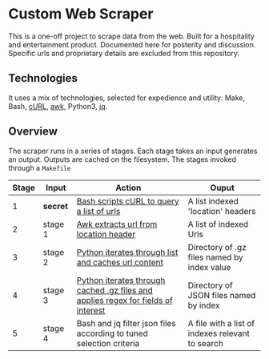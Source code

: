 # Custom Web Scraper

This is a one-off project to scrape data from the web. Built for a hospitality and entertainment product. Documented here for posterity and discussion. Specific urls and proprietary details are excluded from this repository.

## Technologies

It uses a mix of technologies, selected for expedience and utility:
Make, Bash, [cURL](https://curl.haxx.se/), [awk](https://www.gnu.org/software/gawk/manual/gawk.html), Python3, [jq](https://stedolan.github.io/jq/).

## Overview

The scraper runs in a series of stages. Each stage takes an input generates an output. Outputs are cached on the filesystem. The stages invoked through a `Makefile`

| Stage | Input      | Action                                                                                        | Ouput                                            |
| ----- | ---------- | --------------------------------------------------------------------------------------------- | ------------------------------------------------ |
| 1     | **secret** | [Bash scripts cURL to query a list of urls](step1.sh)                                         | A list indexed 'location' headers                |
| 2     | stage 1    | [Awk extracts url from location header](Makefile#L14)                                         | A list of indexed Urls                           |
| 3     | stage 2    | [Python iterates through list and caches url content](step3.py)                               | Directory of .gz files named by index value      |
| 4     | stage 3    | [Python iterates through cached .gz files and applies regex for fields of interest](step4.py) | Directory of JSON files named by index           |
| 5     | stage 4    | Bash and jq filter json files according to tuned selection criteria                           | A file with a list of indexes relevant to search |
